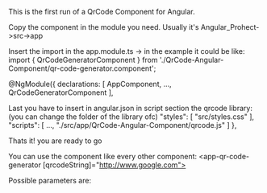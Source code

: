 This is the first run of a QrCode Component for Angular.

Copy the component in the module you need. Usually it's Angular_Prohect->src->app


Insert the import in the app.module.ts -> in the example it could be like:
import { QrCodeGeneratorComponent } from './QrCode-Angular-Component/qr-code-generator.component';

@NgModule({
  declarations: [
    AppComponent,
    ...,
    QrCodeGeneratorComponent
  ],
  
  
Last you have to insert in angular.json in script section the qrcode library: (you can change the folder of the library ofc)
"styles": [
      "src/styles.css"
    ],
    "scripts": [
      ...,
      "./src/app/QrCode-Angular-Component/qrcode.js"
    ]
  },


Thats it! you are ready to go

You can use the component like every other component:
<app-qr-code-generator [qrcodeString]="http://www.google.com"></app-qr-code-generator>

Possible parameters are:
